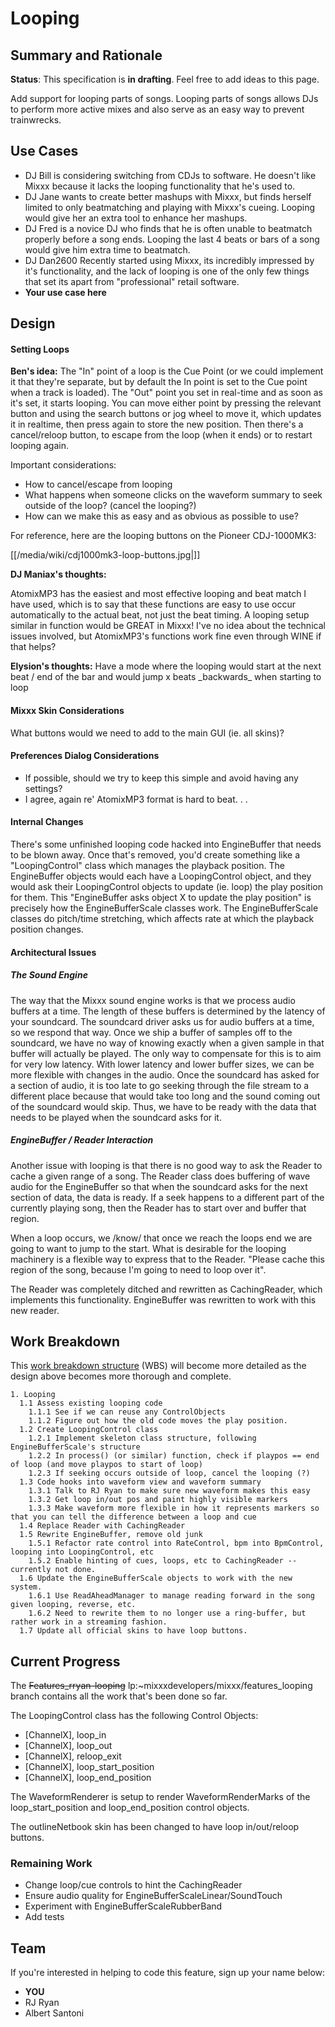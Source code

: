 # Looping

## Summary and Rationale

**Status**: This specification is **in drafting**. Feel free to add
ideas to this page.

Add support for looping parts of songs. Looping parts of songs allows
DJs to perform more active mixes and also serve as an easy way to
prevent trainwrecks.

## Use Cases

  - DJ Bill is considering switching from CDJs to software. He doesn't
    like Mixxx because it lacks the looping functionality that he's used
    to.
  - DJ Jane wants to create better mashups with Mixxx, but finds herself
    limited to only beatmatching and playing with Mixxx's cueing.
    Looping would give her an extra tool to enhance her mashups.
  - DJ Fred is a novice DJ who finds that he is often unable to
    beatmatch properly before a song ends. Looping the last 4 beats or
    bars of a song would give him extra time to beatmatch.
  - DJ Dan2600 Recently started using Mixxx, its incredibly impressed by
    it's functionality, and the lack of looping is one of the only few
    things that set its apart from "professional" retail software. 
  - **Your use case here**

## Design

#### Setting Loops

**Ben's idea:** The "In" point of a loop is the Cue Point (or we could
implement it that they're separate, but by default the In point is set
to the Cue point when a track is loaded). The "Out" point you set in
real-time and as soon as it's set, it starts looping. You can move
either point by pressing the relevant button and using the search
buttons or jog wheel to move it, which updates it in realtime, then
press again to store the new position. Then there's a cancel/reloop
button, to escape from the loop (when it ends) or to restart looping
again.

Important considerations:

  - How to cancel/escape from looping
  - What happens when someone clicks on the waveform summary to seek
    outside of the loop? (cancel the looping?)
  - How can we make this as easy and as obvious as possible to use?

For reference, here are the looping buttons on the Pioneer CDJ-1000MK3:

[[/media/wiki/cdj1000mk3-loop-buttons.jpg|]]

**DJ Maniax's thoughts:**

AtomixMP3 has the easiest and most effective looping and beat match I
have used, which is to say that these functions are easy to use occur
automatically to the actual beat, not just the beat timing. A looping
setup similar in function would be GREAT in Mixxx\! I've no idea about
the technical issues involved, but AtomixMP3's functions work fine even
through WINE if that helps?

**Elysion's thoughts:** Have a mode where the looping would start at the
next beat / end of the bar and would jump x beats \_backwards\_ when
starting to loop

#### Mixxx Skin Considerations

What buttons would we need to add to the main GUI (ie. all skins)?

#### Preferences Dialog Considerations

  - If possible, should we try to keep this simple and avoid having any
    settings?
  - I agree, again re' AtomixMP3 format is hard to beat. . .

#### Internal Changes

There's some unfinished looping code hacked into EngineBuffer that needs
to be blown away. Once that's removed, you'd create something like a
"LoopingControl" class which manages the playback position. The
EngineBuffer objects would each have a LoopingControl object, and they
would ask their LoopingControl objects to update (ie. loop) the play
position for them. This "EngineBuffer asks object X to update the play
position" is precisely how the EngineBufferScale classes work. The
EngineBufferScale classes do pitch/time stretching, which affects rate
at which the playback position changes.

#### Architectural Issues

##### The Sound Engine

The way that the Mixxx sound engine works is that we process audio
buffers at a time. The length of these buffers is determined by the
latency of your soundcard. The soundcard driver asks us for audio
buffers at a time, so we respond that way. Once we ship a buffer of
samples off to the soundcard, we have no way of knowing exactly when a
given sample in that buffer will actually be played. The only way to
compensate for this is to aim for very low latency. With lower latency
and lower buffer sizes, we can be more flexible with changes in the
audio. Once the soundcard has asked for a section of audio, it is too
late to go seeking through the file stream to a different place because
that would take too long and the sound coming out of the soundcard would
skip. Thus, we have to be ready with the data that needs to be played
when the soundcard asks for it.

##### EngineBuffer / Reader Interaction

Another issue with looping is that there is no good way to ask the
Reader to cache a given range of a song. The Reader class does buffering
of wave audio for the EngineBuffer so that when the soundcard asks for
the next section of data, the data is ready. If a seek happens to a
different part of the currently playing song, then the Reader has to
start over and buffer that region.

When a loop occurs, we /know/ that once we reach the loops end we are
going to want to jump to the start. What is desirable for the looping
machinery is a flexible way to express that to the Reader. "Please cache
this region of the song, because I'm going to need to loop over it".

The Reader was completely ditched and rewritten as CachingReader, which
implements this functionality. EngineBuffer was rewritten to work with
this new reader.

## Work Breakdown

This [work breakdown
structure](http://en.wikipedia.org/wiki/Work_breakdown_structure) (WBS)
will become more detailed as the design above becomes more thorough and
complete.

``` 
1. Looping
  1.1 Assess existing looping code
    1.1.1 See if we can reuse any ControlObjects
    1.1.2 Figure out how the old code moves the play position.
  1.2 Create LoopingControl class
    1.2.1 Implement skeleton class structure, following EngineBufferScale's structure 
    1.2.2 In process() (or similar) function, check if playpos == end of loop (and move playpos to start of loop)
    1.2.3 If seeking occurs outside of loop, cancel the looping (?)
  1.3 Code hooks into waveform view and waveform summary
    1.3.1 Talk to RJ Ryan to make sure new waveform makes this easy
    1.3.2 Get loop in/out pos and paint highly visible markers
    1.3.3 Make waveform more flexible in how it represents markers so that you can tell the difference between a loop and cue
  1.4 Replace Reader with CachingReader
  1.5 Rewrite EngineBuffer, remove old junk
    1.5.1 Refactor rate control into RateControl, bpm into BpmControl, looping into LoopingControl, etc
    1.5.2 Enable hinting of cues, loops, etc to CachingReader -- currently not done. 
  1.6 Update the EngineBufferScale objects to work with the new system.
    1.6.1 Use ReadAheadManager to manage reading forward in the song given looping, reverse, etc.
    1.6.2 Need to rewrite them to no longer use a ring-buffer, but rather work in a streaming fashion.
  1.7 Update all official skins to have loop buttons. 
```

## Current Progress

The ~~Features\_rryan-looping~~
lp:\~mixxxdevelopers/mixxx/features\_looping branch contains all the
work that's been done so far.

The LoopingControl class has the following Control Objects:

  - \[ChannelX\], loop\_in 
  - \[ChannelX\], loop\_out
  - \[ChannelX\], reloop\_exit 
  - \[ChannelX\], loop\_start\_position
  - \[ChannelX\], loop\_end\_position

The WaveformRenderer is setup to render WaveformRenderMarks of the
loop\_start\_position and loop\_end\_position control objects.

The outlineNetbook skin has been changed to have loop in/out/reloop
buttons.

### Remaining Work

  - Change loop/cue controls to hint the CachingReader
  - Ensure audio quality for EngineBufferScaleLinear/SoundTouch
  - Experiment with EngineBufferScaleRubberBand
  - Add tests

## Team

If you're interested in helping to code this feature, sign up your name
below:

  - **YOU**
  - RJ Ryan
  - Albert Santoni
